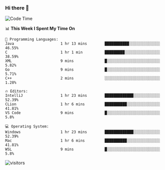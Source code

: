 ### Hi there 👋

<!--
**CrazyCollin/crazycollin** is a ✨ _special_ ✨ repository because its `README.md` (this file) appears on your GitHub profile.

Here are some ideas to get you started:

- 🔭 I’m currently working on ...
- 🌱 I’m currently learning ...
- 👯 I’m looking to collaborate on ...
- 🤔 I’m looking for help with ...
- 💬 Ask me about ...
- 📫 How to reach me: ...
- 😄 Pronouns: ...
- ⚡ Fun fact: ...
-->

<!--START_SECTION:waka-->
![Code Time](http://img.shields.io/badge/Code%20Time-188%20hrs%2051%20mins-blue)

📊 **This Week I Spent My Time On** 

```text
💬 Programming Languages: 
Java                     1 hr 13 mins        ███████████░░░░░░░░░░░░░░   46.55% 
C                        1 hr 1 min          █████████░░░░░░░░░░░░░░░░   38.59% 
XML                      9 mins              █░░░░░░░░░░░░░░░░░░░░░░░░   5.82% 
Go                       9 mins              █░░░░░░░░░░░░░░░░░░░░░░░░   5.71% 
C++                      2 mins              ░░░░░░░░░░░░░░░░░░░░░░░░░   1.28%

🔥 Editors: 
IntelliJ                 1 hr 23 mins        █████████████░░░░░░░░░░░░   52.39% 
CLion                    1 hr 6 mins         ██████████░░░░░░░░░░░░░░░   41.81% 
VS Code                  9 mins              █░░░░░░░░░░░░░░░░░░░░░░░░   5.8%

💻 Operating System: 
Windows                  1 hr 23 mins        █████████████░░░░░░░░░░░░   52.39% 
Mac                      1 hr 6 mins         ██████████░░░░░░░░░░░░░░░   41.81% 
WSL                      9 mins              █░░░░░░░░░░░░░░░░░░░░░░░░   5.8%

```


<!--END_SECTION:waka-->


![visitors](https://visitor-badge.glitch.me/badge?page_id=crazycollin.crazycollin&left_color=green&right_color=red)

